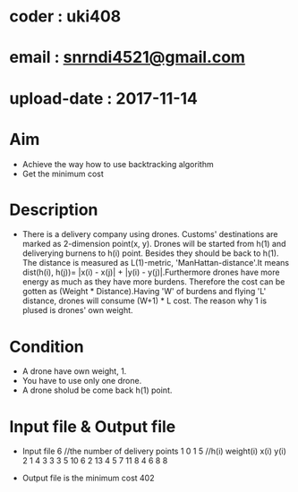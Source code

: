 # coder : uki408
# email : snrndi4521@gmail.com
# upload-date : 2017-11-14

# Aim
- Achieve the way how to use backtracking algorithm
- Get the minimum cost

# Description
- There is a delivery company using drones. Customs' destinations are marked as 2-dimension point(x, y). Drones will be started from h(1) and deliverying burnens to h(i) point. Besides they should be back to h(1). The distance is measured as L(1)-metric, 'ManHattan-distance'.It means dist(h(i), h(j))= |x(i) - x(j)| + |y(i) - y(j)|.Furthermore drones have more energy as much as they have more burdens.
Therefore the cost can be gotten as (Weight * Distance).Having 'W' of burdens and flying 'L' distance, drones will consume (W+1) * L cost. The reason why 1 is plused is drones' own weight.

# Condition
- A drone have own weight, 1.
- You have to use only one drone.
- A drone sholud be come back h(1) point.

# Input file & Output file
- Input file
  6       //the number of delivery points
  1 0 1 5    //h(i) weight(i) x(i) y(i)
  2 1 4 3
  3 3 5 10
  6 2 13 4
  5 7 11 8
  4 6 8 8

- Output file is the minimum cost
  402
